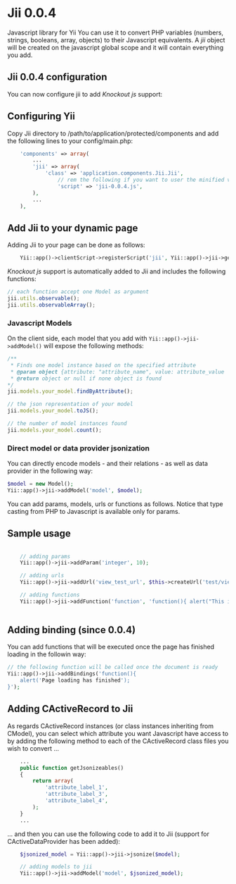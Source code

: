 Jii 0.0.4
===============================
Javascript library for Yii
You can use it to convert PHP variables (numbers, strings, booleans, array, objects) to their Javascript equivalents.
A *jii* object will be created on the javascript global scope and it will contain everything you add.

## Jii 0.0.4 configuration
You can now configure jii to add *Knockout js* support:
## Configuring Yii
Copy Jii directory to /path/to/application/protected/components and add the following lines to your config/main.php:
```php
    'components' => array(
        ...
	    'jii' => array(
		    'class' => 'application.components.Jii.Jii',
		    	// rem the following if you want to user the minified version
		    	'script' => 'jii-0.0.4.js',
	    ),
        ...
    ),
```

## Add Jii to your dynamic page
Adding Jii to your page can be done as follows:
```php
	Yii::app()->clientScript->registerScript('jii', Yii::app()->jii->getScript(), CClientScript::POS_END);
```

*Knockout js* support is automatically added to Jii and includes the following functions:
```javascript
// each function accept one Model as argument
jii.utils.observable();
jii.utils.observableArray();
```

### Javascript Models
On the client side, each model that you add with `Yii::app()->jii->addModel()` will expose the following methods:
```javascript
/**
 * Finds one model instance based on the specified attribute
 * @param object {attribute: "attribute_name", value: attribute_value
 * @return object or null if none object is found
*/
jii.models.your_model.findByAttribute();

// the json representation of your model
jii.models.your_model.toJS();

// the number of model instances found
jii.models.your_model.count();
```

### Direct model or data provider jsonization
You can directly encode models - and their relations - as well as data provider in the following way:
```php
$model = new Model();
Yii::app()->jii->addModel('model', $model);
```

You can add params, models, urls or functions as follows. Notice that type casting from PHP to Javascript is available only for params.


## Sample usage
```php
	
	// adding params
	Yii::app()->jii->addParam('integer', 10);

	// adding urls
	Yii::app()->jii->addUrl('view_test_url', $this->createUrl('test/view', array('id' => 1)));

	// adding functions
	Yii::app()->jii->addFunction('function', 'function(){ alert("This is an alert!"); }');
	
```

## Adding binding (since 0.0.4)
You can add functions that will be executed once the page has finished loading in the followin way:
```php
// the following function will be called once the document is ready
Yii::app()->jii->addBindings('function(){
	alert('Page loading has finished');
}');
```

## Adding CActiveRecord to Jii
As regards CActiveRecord instances (or class instances inheriting from CModel), you can select which attribute you want Javascript have access to by adding the following method to each of the CActiveRecord class files you wish to convert ...
```php
	...
	public function getJsonizeables()
	{
		return array(
			'attribute_label_1',
			'attribute_label_3',
			'attribute_label_4',
		);
	}
	...
```
... and then you can use the following code to add it to Jii (support for CActiveDataProvider has been added):
```php
	$jsonized_model = Yii::app()->jii->jsonize($model);

	// adding models to jii
	Yii::app()->jii->addModel('model', $jsonized_model);
```
